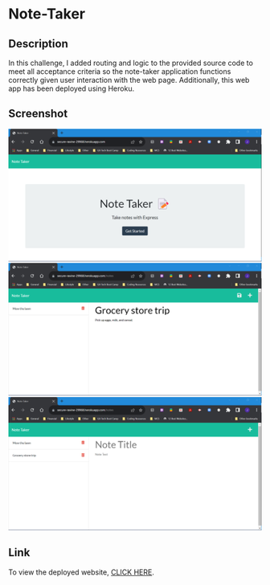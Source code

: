 # Note-Taker

## Description

In this challenge, I added routing and logic to the provided source code to meet all acceptance criteria so the note-taker application functions correctly given user interaction with the web page. Additionally, this web app has been deployed using Heroku.

## Screenshot

![Screenshot of the deployed web application](./images/module11_webpage_screenshot1.png)
![Screenshot of the deployed web application](./images/module11_webpage_screenshot2.png)
![Screenshot of the deployed web application](./images/module11_webpage_screenshot3.png)

## Link

To view the deployed website, [CLICK HERE](https://secure-ravine-29968.herokuapp.com/).
